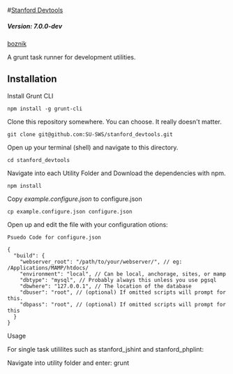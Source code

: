 #[Stanford Devtools](https://github.com/SU-SWS/stanford_devtools)
##### Version: 7.0.0-dev

[boznik](https://github.com/boznik)

A grunt task runner for development utilities.

Installation
---

Install Grunt CLI

`npm install -g grunt-cli`

Clone this repository somewhere. You can choose. It really doesn't matter.

`git clone git@github.com:SU-SWS/stanford_devtools.git`

Open up your terminal (shell) and navigate to this directory.

`cd stanford_devtools`

Navigate into each Utility Folder and Download the dependencies with npm.

`npm install`

Copy _example.configure.json_ to configure.json

`cp example.configure.json configure.json`

Open up and edit the file with your configuration otions:

```
Psuedo Code for configure.json

{
  "build": {
    "webserver_root": "/path/to/your/webserver/", // eg: /Applications/MAMP/htdocs/
    "environment": "local", // Can be local, anchorage, sites, or mamp
    "dbtype": "mysql", // Probably always this unless you use pgsql
    "dbwhere": "127.0.0.1", // The location of the database
    "dbuser": "root", // (optional) If omitted scripts will prompt for this.
    "dbpass": "root", // (optional) If omitted scripts will prompt for this
  }
}

```
Usage

For single task utililites such as stanford_jshint and stanford_phplint:

Navigate into utility folder and enter: grunt

